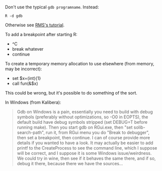 Don't use the typical `gdb programname`.  Instead:

```
R -d gdb
```

Otherwise see [RMS's tutorial][1].

To add a breakpoint after starting R:

* ^C
* break whatever
* continue

To create a temporary memory allocation to use elsewhere (from memory, may be
incorrect):

* set $x=(int){1}
* call fun(&$x)

This could be wrong, but it's possible to do something of the sort.

In Windows (from Kalibera):

> Gdb on Windows is a pain, essentially you need to build with debug
> symbols (preferably without optimizations, so -O0 in EOPTS), the default
> build have debug symbols stripped (set DEBUG=T before running make).
> Then you start gdb on RGui.exe, then "set solib-search-path", run it,
> from RGui menu you do "Break to debugger", then set a breakpoint, then
> continue. I can of course provide more details if you wanted to have a
> look. It may actually be easier to add printf to the CreateProcess to
> see the command line, which I suppose will be correct, and I suppose it
> is some Windows issue/weirdness. We could try in wine, then see if it
> behaves the same there, and if so, debug it there, because there we have
> the sources...


[1]: http://unknownroad.com/rtfm/gdbtut/gdbtoc.html

